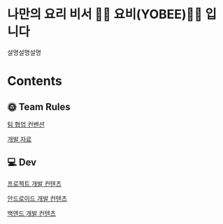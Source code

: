 # 나만의 요리 비서 👨‍🍳 요비(YOBEE)👨‍🍳 입니다
설명설명설명

# Contents
## 🌞 Team Rules
[팀 협업 컨벤션](https://github.com/YOBEE-8th/.github/blob/main/profile/team_rules/team_coop_convention.md)

[개발 자료](https://github.com/YOBEE-8th/.github/blob/main/profile/team_docs/develop_docs.md)

## 💻 Dev
[프로젝트 개발 컨텐츠]()

[안드로이드 개발 컨텐츠](https://github.com/YOBEE-8th/.github/blob/main/profile/android_contents/android_contents.md)

[백엔드 개발 컨텐츠]()
